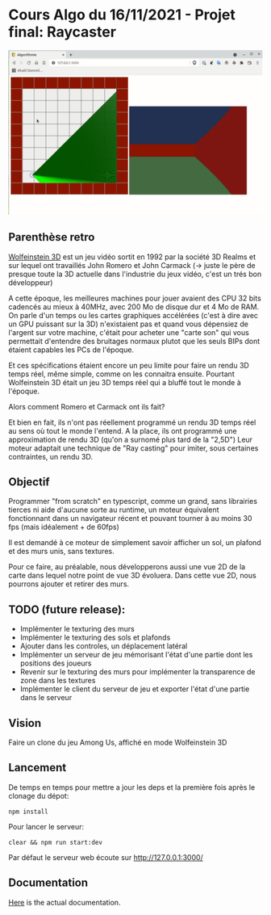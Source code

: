 # Cours Algo du 16/11/2021 - Projet final: Raycaster

![screen-gif](./media/capture.gif)


## Parenthèse retro

[Wolfeinstein 3D](https://youtu.be/7P_dic-pSKo) est un jeu vidéo sortit en 1992 par la société 3D Realms et sur lequel ont travaillés John Romero et John Carmack (-> juste le père de presque toute la 3D actuelle dans l'industrie du jeux vidéo, c'est un trés bon développeur)

A cette époque, les meilleures machines pour jouer avaient des CPU 32 bits cadencés au mieux à 40MHz, avec 200 Mo de disque dur et 4 Mo de RAM. On parle d'un temps ou les cartes graphiques accélérées (c'est à dire avec un GPU puissant sur la 3D) n'existaient pas et quand vous dépensiez de l'argent sur votre machine, c'était pour acheter une "carte son" qui vous permettait d'entendre des bruitages normaux plutot que les seuls BIPs dont étaient capables les PCs de l'époque.

Et ces spécifications étaient encore un peu limite pour faire un rendu 3D temps réel, même simple, comme on les connaitra ensuite.
Pourtant Wolfeinstein 3D était un jeu 3D temps réel qui a bluffé tout le monde à l'époque.

Alors comment Romero et Carmack ont ils fait?

Et bien en fait, ils n'ont pas réellement programmé un rendu 3D temps réel au sens où tout le monde l'entend. A la place, ils ont programmé une approximation de rendu 3D (qu'on a surnomé plus tard de la "2,5D") Leur moteur adaptait une technique de "Ray casting" pour imiter, sous certaines contraintes, un rendu 3D.

## Objectif
Programmer "from scratch" en typescript, comme un grand, sans librairies tierces ni aide d'aucune sorte au runtime, un moteur équivalent fonctionnant dans un navigateur récent et pouvant tourner à au moins 30 fps (mais idéalement + de 60fps)

Il est demandé à ce moteur de simplement savoir afficher un sol, un plafond et des murs unis, sans textures.

Pour ce faire, au préalable, nous développerons aussi une vue 2D de la carte dans lequel notre point de vue 3D évoluera. Dans cette vue 2D, nous pourrons ajouter et retirer des murs.

## TODO (future release):
* Implémenter le texturing des murs
* Implémenter le texturing des sols et plafonds
* Ajouter dans les controles, un déplacement latéral
* Implémenter un serveur de jeu mémorisant l'état d'une partie dont les positions des joueurs
* Revenir sur le texturing des murs pour implémenter la transparence de zone dans les textures
* Implémenter le client du serveur de jeu et exporter l'état d'une partie dans le serveur

## Vision
Faire un clone du jeu Among Us, affiché en mode Wolfeinstein 3D

## Lancement
De temps en temps pour mettre a jour les deps et la première fois après le clonage du dépot:

```
npm install
```

Pour lancer le serveur:

```
clear && npm run start:dev
```

Par défaut le serveur web écoute sur http://127.0.0.1:3000/

## Documentation
[Here](/doc/index.html) is the actual documentation.